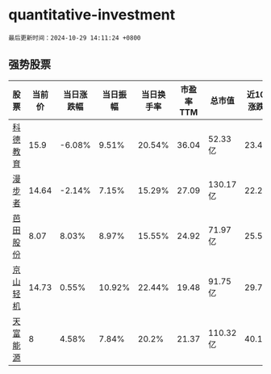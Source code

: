 # quantitative-investment

`最后更新时间：2024-10-29 14:11:24 +0800`

## 强势股票

|股票|当前价|当日涨跌幅|当日振幅|当日换手率|市盈率TTM|总市值|近10日涨跌幅|
|----|----|----|----|----|----|----|----|
|[科德教育](https://xueqiu.com/S/SZ300192)|15.9|-6.08%|9.51%|20.54%|36.04|52.33亿|23.45%|
|[漫步者](https://xueqiu.com/S/SZ002351)|14.64|-2.14%|7.15%|15.29%|27.09|130.17亿|22.2%|
|[芭田股份](https://xueqiu.com/S/SZ002170)|8.07|8.03%|8.97%|15.55%|24.92|71.97亿|25.51%|
|[京山轻机](https://xueqiu.com/S/SZ000821)|14.73|0.55%|10.92%|22.44%|19.48|91.75亿|29.78%|
|[天富能源](https://xueqiu.com/S/SH600509)|8|4.58%|7.84%|20.2%|21.37|110.32亿|40.11%|
